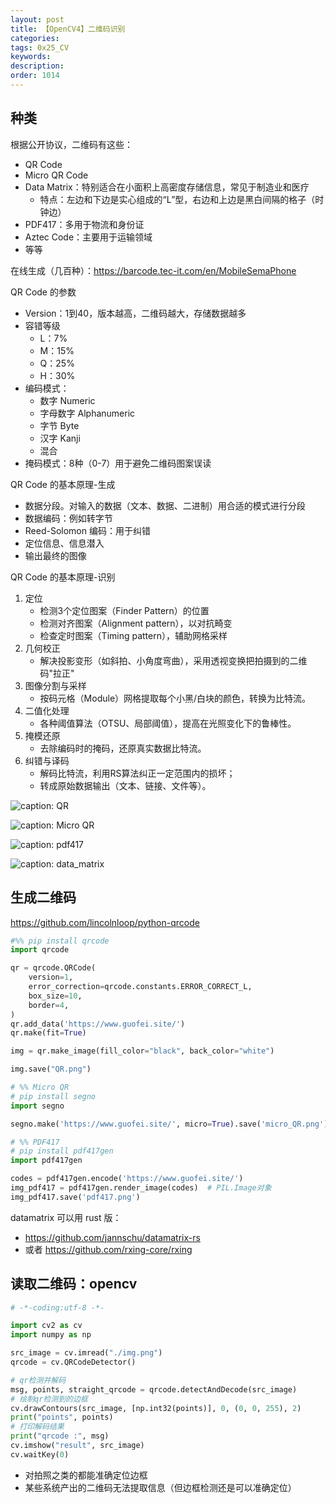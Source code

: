 ```yaml
---
layout: post
title: 【OpenCV4】二维码识别
categories:
tags: 0x25_CV
keywords:
description:
order: 1014
---
```

## 种类

根据公开协议，二维码有这些：
- QR Code
- Micro QR Code
- Data Matrix：特别适合在小面积上高密度存储信息，常见于制造业和医疗
    - 特点：左边和下边是实心组成的“L”型，右边和上边是黑白间隔的格子（时钟边）
- PDF417：多用于物流和身份证
- Aztec Code：主要用于运输领域
- 等等

在线生成（几百种）：https://barcode.tec-it.com/en/MobileSemaPhone


QR Code 的参数
- Version：1到40，版本越高，二维码越大，存储数据越多
- 容错等级
    - L：7%
    - M：15%
    - Q：25%
    - H：30%
- 编码模式：
    - 数字 Numeric
    - 字母数字 Alphanumeric
    - 字节 Byte
    - 汉字 Kanji
    - 混合
- 掩码模式：8种（0-7）用于避免二维码图案误读

QR Code 的基本原理-生成
- 数据分段。对输入的数据（文本、数据、二进制）用合适的模式进行分段
- 数据编码：例如转字节
- Reed-Solomon 编码：用于纠错
- 定位信息、信息潜入
- 输出最终的图像

QR Code 的基本原理-识别
1. 定位
    - 检测3个定位图案（Finder Pattern）的位置
    - 检测对齐图案（Alignment pattern），以对抗畸变
    - 检查定时图案（Timing pattern），辅助网格采样
2. 几何校正
    - 解决投影变形（如斜拍、小角度弯曲），采用透视变换把拍摄到的二维码"拉正"
3. 图像分割与采样
    - 按码元格（Module）网格提取每个小黑/白块的颜色，转换为比特流。
4. 二值化处理
    - 各种阈值算法（OTSU、局部阈值），提高在光照变化下的鲁棒性。
5. 掩模还原
    - 去除编码时的掩码，还原真实数据比特流。
6. 纠错与译码
    - 解码比特流，利用RS算法纠正一定范围内的损坏；
    - 转成原始数据输出（文本、链接、文件等）。



![caption: QR](/a/cv/qr/qr.png)

![caption: Micro QR](/a/cv/qr/micro_qr.png)

![caption: pdf417](/a/cv/qr/pdf417.png)

![caption: data_matrix](/a/cv/qr/data_matrix.png)







## 生成二维码


https://github.com/lincolnloop/python-qrcode


```python
#%% pip install qrcode
import qrcode

qr = qrcode.QRCode(
    version=1,
    error_correction=qrcode.constants.ERROR_CORRECT_L,
    box_size=10,
    border=4,
)
qr.add_data('https://www.guofei.site/')
qr.make(fit=True)

img = qr.make_image(fill_color="black", back_color="white")

img.save("QR.png")

# %% Micro QR
# pip install segno
import segno

segno.make('https://www.guofei.site/', micro=True).save('micro_QR.png')

# %% PDF417
# pip install pdf417gen
import pdf417gen

codes = pdf417gen.encode('https://www.guofei.site/')
img_pdf417 = pdf417gen.render_image(codes)  # PIL.Image对象
img_pdf417.save('pdf417.png')
```

datamatrix 可以用 rust 版：
- https://github.com/jannschu/datamatrix-rs
- 或者 https://github.com/rxing-core/rxing







## 读取二维码：opencv



```python
# -*-coding:utf-8 -*-

import cv2 as cv
import numpy as np

src_image = cv.imread("./img.png")
qrcode = cv.QRCodeDetector()

# qr检测并解码
msg, points, straight_qrcode = qrcode.detectAndDecode(src_image)
# 绘制qr检测到的边框
cv.drawContours(src_image, [np.int32(points)], 0, (0, 0, 255), 2)
print("points", points)
# 打印解码结果
print("qrcode :", msg)
cv.imshow("result", src_image)
cv.waitKey(0)
```

- 对拍照之类的都能准确定位边框
- 某些系统产出的二维码无法提取信息（但边框检测还是可以准确定位）
